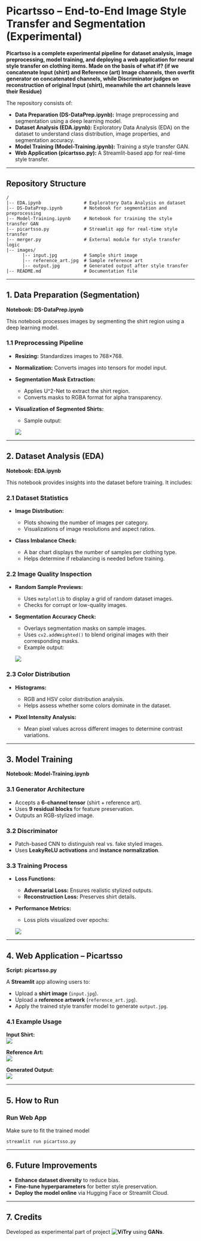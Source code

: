 # Picartsso – End-to-End Image Style Transfer and Segmentation (Experimental)

**Picartsso is a complete experimental pipeline for dataset analysis, image preprocessing, model training, and deploying a web application for neural style transfer on clothing items. Made on the basis of what if? (if we concatenate Input (shirt) and Reference (art) Image channels, then overfit generator on concatenated channels, while Discriminator judges on reconstruction of original Input (shirt), meanwhile the art channels leave their Residue)**

The repository consists of:

- **Data Preparation (DS-DataPrep.ipynb):** Image preprocessing and segmentation using a deep learning model.
- **Dataset Analysis (EDA.ipynb):** Exploratory Data Analysis (EDA) on the dataset to understand class distribution, image properties, and segmentation accuracy.
- **Model Training (Model-Training.ipynb):** Training a style transfer GAN.
- **Web Application (picartsso.py):** A Streamlit-based app for real-time style transfer.


---

## Repository Structure

```
/
|-- EDA.ipynb                # Exploratory Data Analysis on dataset
|-- DS-DataPrep.ipynb        # Notebook for segmentation and preprocessing
|-- Model-Training.ipynb     # Notebook for training the style transfer GAN
|-- picartsso.py             # Streamlit app for real-time style transfer
|-- merger.py                # External module for style transfer logic
|-- images/
      |-- input.jpg          # Sample shirt image
      |-- reference_art.jpg  # Sample reference art
      |-- output.jpg         # Generated output after style transfer
|-- README.md                # Documentation file
```

---


## 1. Data Preparation (Segmentation)

**Notebook: DS-DataPrep.ipynb**

This notebook processes images by segmenting the shirt region using a deep learning model.

### **1.1 Preprocessing Pipeline**
- **Resizing:** Standardizes images to 768×768.
- **Normalization:** Converts images into tensors for model input.
- **Segmentation Mask Extraction:**  
  - Applies U^2-Net to extract the shirt region.
  - Converts masks to RGBA format for alpha transparency.

- **Visualization of Segmented Shirts:**
  - Sample output:

  ![](images/segmented_output.jpg)

---

## 2. Dataset Analysis (EDA)

**Notebook: EDA.ipynb**

This notebook provides insights into the dataset before training. It includes:

### **2.1 Dataset Statistics**
- **Image Distribution:**  
  - Plots showing the number of images per category.
  - Visualizations of image resolutions and aspect ratios.
  
- **Class Imbalance Check:**  
  - A bar chart displays the number of samples per clothing type.
  - Helps determine if rebalancing is needed before training.

### **2.2 Image Quality Inspection**
- **Random Sample Previews:**  
  - Uses `matplotlib` to display a grid of random dataset images.
  - Checks for corrupt or low-quality images.

- **Segmentation Accuracy Check:**  
  - Overlays segmentation masks on sample images.
  - Uses `cv2.addWeighted()` to blend original images with their corresponding masks.
  - Example output:

  ![](images/dataset_sample.jpg)

### **2.3 Color Distribution**
- **Histograms:**  
  - RGB and HSV color distribution analysis.
  - Helps assess whether some colors dominate in the dataset.

- **Pixel Intensity Analysis:**  
  - Mean pixel values across different images to determine contrast variations.

---

## 3. Model Training

**Notebook: Model-Training.ipynb**

### **3.1 Generator Architecture**
- Accepts a **6-channel tensor** (shirt + reference art).
- Uses **9 residual blocks** for feature preservation.
- Outputs an RGB-stylized image.

### **3.2 Discriminator**
- Patch-based CNN to distinguish real vs. fake styled images.
- Uses **LeakyReLU activations** and **instance normalization**.

### **3.3 Training Process**
- **Loss Functions:**  
  - **Adversarial Loss:** Ensures realistic stylized outputs.  
  - **Reconstruction Loss:** Preserves shirt details.  

- **Performance Metrics:**  
  - Loss plots visualized over epochs:

  ![](images/loss_plot.jpg)

---

## 4. Web Application – Picartsso

**Script: picartsso.py**

A **Streamlit** app allowing users to:
- Upload a **shirt image** (`input.jpg`).
- Upload a **reference artwork** (`reference_art.jpg`).
- Apply the trained style transfer model to generate `output.jpg`.

### **4.1 Example Usage**
**Input Shirt:**  
  ![](images/input.jpg)  

**Reference Art:**  
  ![](images/reference_art.jpg)  

**Generated Output:**  
  ![](images/output.jpg)  

---

## 5. How to Run


### **Run Web App**
Make sure to fit the trained model
```
streamlit run picartsso.py
```

---

## 6. Future Improvements
- **Enhance dataset diversity** to reduce bias.
- **Fine-tune hyperparameters** for better style preservation.
- **Deploy the model online** via Hugging Face or Streamlit Cloud.

---

## 7. Credits
Developed as experimental part of project **![ViTry](https://github.com/tahasheikh111/Vi_Try)** using **GANs**.
